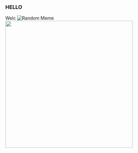 
### HELLO
Welc
![Random Meme](https://res.cloudinary.com/practicaldev/image/fetch/s--wdEA01kw--/c_limit%2Cf_auto%2Cfl_progressive%2Cq_66%2Cw_880/https://dev-to-uploads.s3.amazonaws.com/uploads/articles/izetlw0xarzwi55cp392.gif)
<img src='https://res.cloudinary.com/practicaldev/image/fetch/s--wdEA01kw--/c_limit%2Cf_auto%2Cfl_progressive%2Cq_66%2Cw_880/https://dev-to-uploads.s3.amazonaws.com/uploads/articles/izetlw0xarzwi55cp392.gif' style="height: 400px;"/>